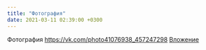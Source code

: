 ```yaml
---
title: "Фотография"
date: 2021-03-11 02:39:00 +0300
---
```


Фотография
<a class="vk-attach" href="https://vk.com/photo41076938_457247298">https://vk.com/photo41076938_457247298</a>
<a class="vk-attach" href="https://vk.com/photo41076938_457247298">Вложение</a>
